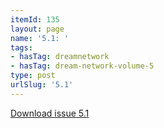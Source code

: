 ```yaml
---
itemId: 135
layout: page
name: '5.1: '
tags:
- hasTag: dreamnetwork
- hasTag: dream-network-volume-5
type: post
urlSlug: '5.1'
---
```

<a href="files/pdfs/Volume_5/5.1-Dream-Network-Bulletin_Volume-5-Number-1.pdf" download="">Download issue 5.1</a>